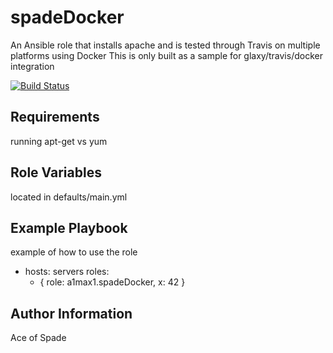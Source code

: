 spadeDocker
===========

An Ansible role that installs apache and is tested through Travis
on multiple platforms using Docker
This is only built as a sample for glaxy/travis/docker integration 

[![Build Status](https://travis-ci.org/a1max1/spadeDocker.svg?branch=master)](https://travis-ci.org/a1max1/spadeDocker)

Requirements
------------

running apt-get vs yum

Role Variables
--------------

located in defaults/main.yml

Example Playbook
----------------

example of how to use the role
  - hosts: servers
    roles:
      - { role: a1max1.spadeDocker, x: 42 }

Author Information
------------------
Ace of Spade

